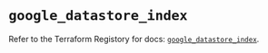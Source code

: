 # `google_datastore_index`

Refer to the Terraform Registory for docs: [`google_datastore_index`](https://registry.terraform.io/providers/hashicorp/google/5.5.0/docs/resources/datastore_index).
